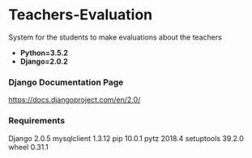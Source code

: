 # Teachers-Evaluation
System for the students to make evaluations about the teachers

- **Python=3.5.2**
- **Django=2.0.2**

### Django Documentation Page
https://docs.djangoproject.com/en/2.0/

### Requirements
Django      2.0.5
mysqlclient 1.3.12
pip         10.0.1
pytz        2018.4
setuptools  39.2.0
wheel       0.31.1
